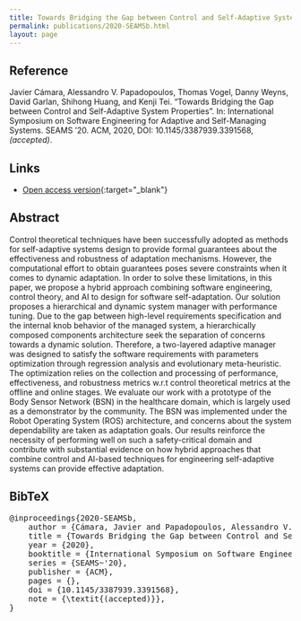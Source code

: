 ```yaml
---
title: Towards Bridging the Gap between Control and Self-Adaptive System Properties
permalink: publications/2020-SEAMSb.html
layout: page
---
```


## Reference
Javier Cámara, Alessandro V. Papadopoulos, Thomas Vogel, Danny Weyns, David Garlan, Shihong Huang, and Kenji Tei. “Towards Bridging the Gap between Control and Self-Adaptive System Properties”. In: International Symposium on Software Engineering for Adaptive and Self-Managing Systems. SEAMS ’20. ACM, 2020, DOI: 10.1145/3387939.3391568, _(accepted)_.

## Links
* [Open access version](https://arxiv.org/abs/2004.11846){:target="_blank"}

## Abstract
Control theoretical techniques have been successfully adopted as methods for self-adaptive systems design to provide formal guarantees about the effectiveness and robustness of adaptation mechanisms. However, the computational effort to obtain guarantees poses severe constraints when it comes to dynamic adaptation. In order to solve these limitations, in this paper, we propose a hybrid approach combining software engineering, control theory, and AI to design for software self-adaptation. Our solution proposes a hierarchical and dynamic system manager with performance tuning. Due to the gap between high-level requirements specification and the internal knob behavior of the managed system, a hierarchically composed components architecture seek the separation of concerns towards a dynamic solution. Therefore, a two-layered adaptive manager was designed to satisfy the software requirements with parameters optimization through regression analysis and evolutionary meta-heuristic. The optimization relies on the collection and processing of performance, effectiveness, and robustness metrics w.r.t control theoretical metrics at the offline and online stages. We evaluate our work with a prototype of the Body Sensor Network (BSN) in the healthcare domain, which is largely used as a demonstrator by the community. The BSN was implemented under the Robot Operating System (ROS) architecture, and concerns about the system dependability are taken as adaptation goals. Our results reinforce the necessity of performing well on such a safety-critical domain and contribute with substantial evidence on how hybrid approaches that combine control and AI-based techniques for engineering self-adaptive systems can provide effective adaptation.

## BibTeX

<div class="bibtex">
<pre>@inproceedings{2020-SEAMSb,
    author = {Cámara, Javier and Papadopoulos, Alessandro V. and Vogel, Thomas and Weyns, Danny and Garlan, David and Huang, Shihong and Tei, Kenji},
    title = {Towards Bridging the Gap between Control and Self-Adaptive System Properties},
    year = {2020},
    booktitle = {International Symposium on Software Engineering for Adaptive and Self-Managing Systems},
    series = {SEAMS~'20},
    publisher = {ACM},
    pages = {},
    doi = {10.1145/3387939.3391568},
    note = {\textit{(accepted)}},
}</pre>
</div>
